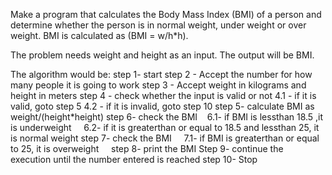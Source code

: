 Make a program that calculates the Body Mass Index (BMI) of a person and determine whether the person is in normal weight, under weight or over weight. BMI is calculated as (BMI = w/h*h). 

The problem needs weight and height as an input. The output will be BMI.

The algorithm would be: 
step 1- start
step 2 - Accept the number for how many people it is going to work
step 3 - Accept weight in kilograms and height in meters
step 4 - check whether the input is valid or not
   4.1 - if it is valid, goto step 5
   4.2 - if it is invalid, goto step 10
step 5- calculate BMI as weight/(height*height)
step 6- check the BMI 
    6.1- if BMI is lessthan 18.5 ,it is underweight
    6.2- if it is greaterthan or equal to 18.5 and lessthan 25, it is normal weight
step 7- check the BMI 
    7.1- if BMI is greaterthan or equal to 25, it is overweight 
    
step 8- print the BMI
Step 9- continue the execution until the number entered is reached
step 10- Stop

